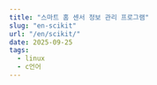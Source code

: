 ```yaml
---
title: "스마트 홈 센서 정보 관리 프로그램"
slug: "en-scikit"
url: "/en/scikit/"
date: 2025-09-25
tags:
  - linux
  - c언어
---
```



<!--more-->